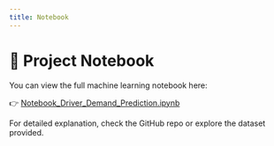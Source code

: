```yaml
---
title: Notebook
---
```


# 📓 Project Notebook

You can view the full machine learning notebook here:

👉 [Notebook_Driver_Demand_Prediction.ipynb](Notebook_Driver_Demand_Prediction.ipynb)

For detailed explanation, check the GitHub repo or explore the dataset provided.